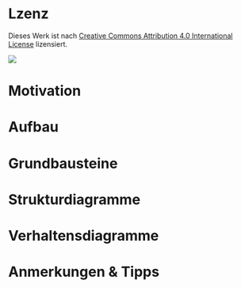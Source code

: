 # Lzenz

Dieses Werk ist nach [Creative Commons Attribution 4.0 International License](http://creativecommons.org/licenses/by/4.0/) lizensiert.

![](https://img.shields.io/badge/License-CC%20BY%204.0-lightgrey.svg)


# Motivation

# Aufbau

# Grundbausteine

# Strukturdiagramme

# Verhaltensdiagramme

# Anmerkungen & Tipps